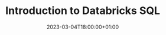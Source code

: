 ---
title: "Introduction to Databricks SQL"
date: 2023-03-04T18:00:00+01:00
description : "Introduction to Databricks SQL"
type: blog
image: images/portfolio/databricks-sql-introduction/dbx-sql-introduction-portfolio.png
categories: ["Azure", "Databricks", "Databricks SQL"]
draft: false
# url: "/blog/databricks-write-single-json"
url: "blog"

---